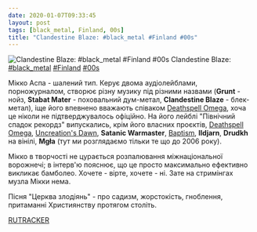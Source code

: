 ```yaml
---
date: 2020-01-07T09:33:45
layout: post
tags: [black_metal, Finland, 00s]
title: "Clandestine Blaze: #black_metal #Finland #00s"
---
```

![Clandestine Blaze: #black_metal #Finland #00s](https://res.cloudinary.com/vast-space-unexplored/image/upload/photos/photo_846_07-01-2020_09-33-45.jpg)
Clandestine Blaze: [#black_metal](/tags/#black_metal) [#Finland](/tags/#Finland) [#00s](/tags/#00s)

Мікко Аспа - шалений тип. Керує двома аудіолейблами, порножурналом, створює різну музику під різними назвами (**Grunt** - нойз, **Stabat Mater** - поховальний дум-метал, **Clandestine Blaze** - блек-метал), іще його впевнено вважають співаком [Deathspell Omega](/2019-11-04-deathspell-omega--black-metal-raw-black-metal-france), хоча це ніколи не підтверджувалось офіційно. На його лейблі &quot;Північний спадок рекордз&quot; випускались, крім його власних проєктів, [Deathspell Omega](/2019-11-04-deathspell-omega--black-metal-raw-black-metal-france), [Uncreation&#39;s Dawn](/2020-01-03-uncreations-dawn--black-metal-finland-00s), **Satanic Warmaster**, [Baptism](/2019-12-17-baptism--black-metal-finland-00s), **Ildjarn**, **Drudkh** на вінілі, **Mgła** (тут ми розглядаємо тільки те що до 2006 року).

Мікко в творчості не цурається розпалювання міжнаціональної ворожнечі; в інтерв&#39;ю пояснює, що це просто максимально ефективно викликає бамболео. Хочете - вірте, хочете - ні. Зате на стримінгах музла Мікки нема.

Пісня &quot;Церква злодіянь&quot; - про садизм, жорстокість, гноблення, притаманні Християнству протягом століть.

[RUTRACKER](https://rutracker.org/forum/viewtopic.php?t=3185603)